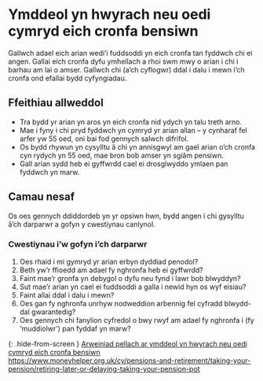 # Ymddeol yn hwyrach neu oedi cymryd eich cronfa bensiwn

Gallwch adael eich arian wedi’i fuddsoddi yn eich cronfa tan fyddwch chi ei angen. Gallai eich cronfa dyfu ymhellach a rhoi swm mwy o arian i chi i barhau am lai o amser. Gallwch chi (a’ch cyflogwr) ddal i dalu i mewn i’ch cronfa ond efallai bydd cyfyngiadau.

## Ffeithiau allweddol

* Tra bydd yr arian yn aros yn eich cronfa nid ydych yn talu treth arno.
* Mae i fyny i chi pryd fyddwch yn cymryd yr arian allan – y cynharaf fel arfer yw 55 oed, oni bai fod gennych salwch difrifol.
* Os bydd rhywun yn cysylltu â chi yn annisgwyl am gael arian o’ch cronfa cyn rydych yn 55 oed, mae bron bob amser yn sgiâm pensiwn.
* Gall arian sydd heb ei gyffwrdd cael ei drosglwyddo ymlaen pan fyddwch yn marw.

## Camau nesaf

Os oes gennych ddiddordeb yn yr opsiwn hwn, bydd angen i chi gysylltu â’ch darparwr a gofyn y cwestiynau canlynol.

### Cwestiynau i’w gofyn i’ch darparwr
1. Oes rhaid i mi gymryd yr arian erbyn dyddiad penodol?
2. Beth yw’r ffioedd am adael fy nghronfa heb ei gyffwrdd?
3. Faint mae’r gronfa yn debygol o dyfu neu fynd i lawr bob blwyddyn?
4. Sut mae’r arian yn cael ei fuddsoddi a galla i newid hyn os wyf eisiau?
5. Faint allai ddal i dalu i mewn?
6. Oes gan fy nghronfa unrhyw nodweddion arbennig fel cyfradd blwydd-dal gwarantedig?
7. Oes gennych chi fanylion cyfredol o bwy rwyf am adael fy nghronfa i (fy ‘muddiolwr’) pan fyddaf yn marw?

{: .hide-from-screen }
[Arweiniad pellach ar ymddeol yn hwyrach neu oedi cymryd eich cronfa bensiwn](https://www.moneyhelper.org.uk/cy/pensions-and-retirement/taking-your-pension/retiring-later-or-delaying-taking-your-pension-pot)<br>
https://www.moneyhelper.org.uk/cy/pensions-and-retirement/taking-your-pension/retiring-later-or-delaying-taking-your-pension-pot
